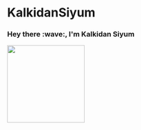 # KalkidanSiyum
<h3><b>Hey there</b> :wave:, I'm <a > Kalkidan Siyum</a></h3>

<img height="180em" src="https://github-readme-stats.vercel.app/api?username=ksiyum&show_icons=true&hide_border=true&&count_private=true&include_all_commits=true" />